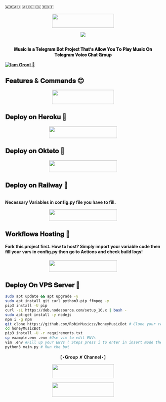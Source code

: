🇦‌🇲‌🇲‌🇺‌ 🇲‌🇺‌🇸‌🇮‌🇨‌ 🇧‌🇴‌🇹‌

<p align="center"><a href="https://t.me/Honey_Music_Robot"> <img src="https://img.shields.io/badge/𝐇𝐨𝐧𝐞𝐲 𝐌𝐮𝐬𝐢𝐜 𝐁𝐨𝐭-black?&style=for-the-badge&=telegram" width="200" height="45.45"></a></p>


<p align="center"><a href="https://t.me/rjbr0"><img src="https://te.legra.ph/file/43eb81b7a99092f9a3197.jpg"></a></p>
<p align="center">
    <br><b> 𝐌𝐮𝐬𝐢𝐜 𝐈𝐬 𝐚 𝐓𝐞𝐥𝐞𝐠𝐫𝐚𝐦 𝐁𝐨𝐭 𝐏𝐫𝐨𝐣𝐞𝐜𝐭 𝐓𝐡𝐚𝐭'𝐬 𝐀𝐥𝐥𝐨𝐰 𝐘𝐨𝐮 𝐓𝐨 𝐏𝐥𝐚𝐲 𝐌𝐮𝐬𝐢𝐜 𝐎𝐧 𝐓𝐞𝐥𝐞𝐠𝐫𝐚𝐦 𝐕𝐨𝐢𝐜𝐞 𝐂𝐡𝐚𝐭 𝐆𝐫𝐨𝐮𝐩</b><br>


[![𝐈𝐚𝐦 𝐆𝐫𝐨𝐨𝐭 🌱](https://telegra.ph//file/a8da659b4ace64c06edd0.jpg)](https://t.me/MyNameIsGroot)

## 𝐅𝐞𝐚𝐭𝐮𝐫𝐞𝐬 & 𝐂𝐨𝐦𝐦𝐚𝐧𝐝𝐬 😊

<p align="center"><a href="https://iv.iamidiotareyoutoo.com/1016b36829514d0ba3f7a1a7d4c23ec1_vTelegraphBot"> <img src="https://img.shields.io/badge/𝐁𝐨𝐭 𝐂𝐨𝐦𝐦𝐚𝐧𝐝𝐬-black?&style=for-the-badge&=telegram" width="200" height="45.45"></a></p>



## 𝐃𝐞𝐩𝐥𝐨𝐲 𝐨𝐧 𝐇𝐞𝐫𝐨𝐤𝐮 🤫

<p align="center"><a href="https://dashboard.heroku.com/new?template=https://github.com/RobinMusiczz/honeyMusicBot"> <img src="https://img.shields.io/badge/Deploy%20On%20Heroku-black?style=for-the-badge&=heroku" width="220" height="38.45"/></a></p>

## 𝐃𝐞𝐩𝐥𝐨𝐲 𝐨𝐧 𝐎𝐤𝐭𝐞𝐭𝐨 🤭

<p align="center"><a href="https://cloud.okteto.com/new?template=https://github.com/RobinMusiczz/honeyMusicBot"> <img src="https://img.shields.io/badge/Deploy%20On%20Okteto-black?style=for-the-badge&=Okteto" width="220" height="38.45"/></a></p>

## 𝐃𝐞𝐩𝐥𝐨𝐲 𝐨𝐧 𝐑𝐚𝐢𝐥𝐰𝐚𝐲 🤨
<br><b> Necessary Variables in config.py file you have to fill. </b><br>

<p align="center"><a href="https://railway.app/new/new?template=https://github.com/RobinMusiczz/honeyMusicBot-Deploy&envs=SESSION_NAME,BOT_TOKEN,BOT_NAME,BOT_USERNAME,API_ID,API_HASH,SUDO_USERS,DURATION_LIMIT"> <img src="https://img.shields.io/badge/Deploy%20on%20Railway-black?style=for-the-badge&=railway" width="220" height="38.45"/></a></p>

## 𝐖𝐨𝐫𝐤𝐟𝐥𝐨𝐰𝐬 𝐇𝐨𝐬𝐭𝐢𝐧𝐠 🤗

<h4>Fork this project first. How to host? Simply import your variable code then fill your vars in config.py then go to Actions and check build logs!</h4>
<p align="center"><a href="https://github.com/RobinMusiczz/honeyMusicBot/fork"><img src="https://img.shields.io/badge/Workflow%20Deploy-black?style=for-the-badge&logo=github" width="220" height="38.45"/></a></p>

## 𝐃𝐞𝐩𝐥𝐨𝐲 𝐎𝐧 𝐕𝐏𝐒 𝐒𝐞𝐫𝐯𝐞𝐫 👻

```sh
sudo apt update && apt upgrade -y
sudo apt install git curl python3-pip ffmpeg -y
pip3 install -U pip
curl -sL https://deb.nodesource.com/setup_16.x | bash -
sudo apt-get install -y nodejs
npm i -g npm
git clone https://github.com/RobinMusiczz/honeyMusicBot # Clone your repo.
cd honeyMusicBot
pip3 install -U -r requirements.txt
cp example.env .env #Use vim to edit ENVs
vim .env #Fill up your ENVs ( Steps press i to enter in insert mode then edit the file. Press Esc to exit the editing mode then type :wq! and press Enter key to save the file.)
python3 main.py # Run the bot
```

<p align="center"> 【⋆𝐆𝐫𝐨𝐮𝐩 ✘ 𝐂𝐡𝐚𝐧𝐧𝐞𝐥⋆】 </p>

<p align="center"><a href="https://t.me/TeluguFriendsClub"><img src="https://img.shields.io/badge/𝐒𝐔𝐏𝐏𝐎𝐑𝐓-black?&style=for-the-badge&logo=telegram" width="200" height="45.45"></a></p>
<p align="center"><a href="https://t.me/rjbr0"><img src="https://img.shields.io/badge/𝐂𝐇𝐀𝐍𝐍𝐄𝐋-black?&style=for-the-badge&logo=telegram" width="200" height="45.45"></a></p>

